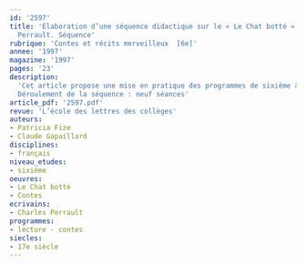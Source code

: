 ```yaml
---
id: '2597'
title: 'Élaboration d’une séquence didactique sur le « Le Chat botté », de Charles
  Perrault. Séquence'
rubrique: 'Contes et récits merveilleux  [6e]'
annee: '1997'
magazine: '1997'
pages: '23'
description: 
  'Cet article propose une mise en pratique des programmes de sixième à travers l’élaboration d’une séquence didactique sur le conte de Perrault.
  Déroulement de la séquence : neuf séances'
article_pdf: '2597.pdf'
revue: 'L’école des lettres des collèges'
auteurs:
- Patricia Fize
- Claude Gapaillard
disciplines:
- français
niveau_etudes:
- sixième
oeuvres:
- Le Chat botté
- Contes
ecrivains:
- Charles Perrault
programmes:
- lecture - contes
siecles:
- 17e siècle
---
```

